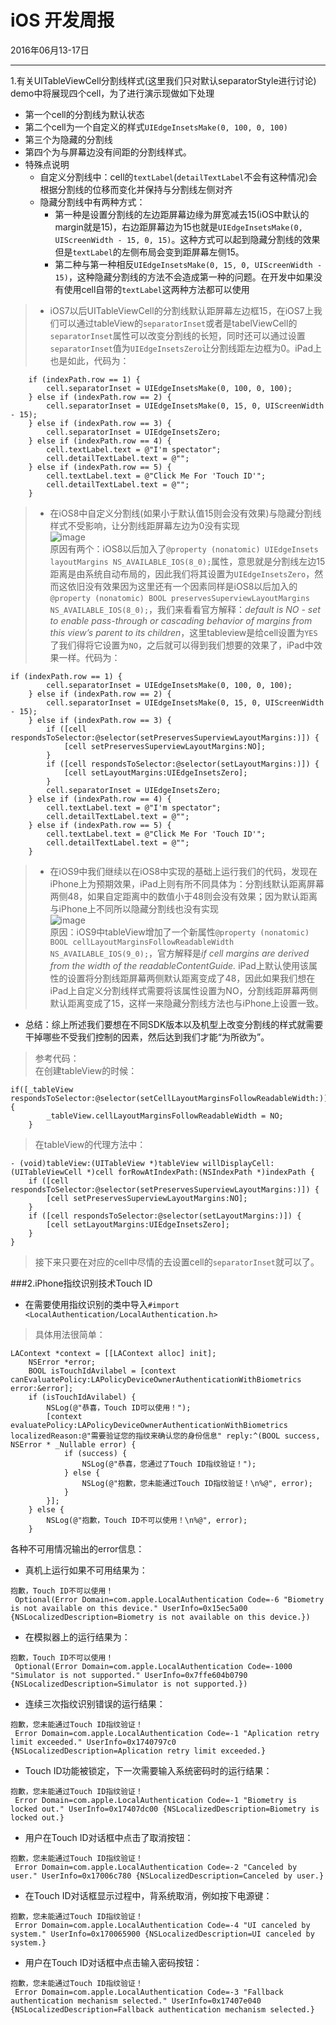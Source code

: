 iOS 开发周报
===
2016年06月13-17日
___

1.有关UITableViewCell分割线样式(这里我们只对默认separatorStyle进行讨论)
demo中将展现四个cell，为了进行演示现做如下处理

* 第一个cell的分割线为默认状态
* 第二个cell为一个自定义的样式`UIEdgeInsetsMake(0, 100, 0, 100)` 
* 第三个为隐藏的分割线
* 第四个为与屏幕边没有间距的分割线样式。  
* 特殊点说明
	* 自定义分割线中：cell的`textLabel`(`detailTextLabel`不会有这种情况)会根据分割线的位移而变化并保持与分割线左侧对齐 
	* 隐藏分割线中有两种方式：
		* 第一种是设置分割线的左边距屏幕边缘为屏宽减去15(iOS中默认的margin就是15)，右边距屏幕边为15也就是`UIEdgeInsetsMake(0, UIScreenWidth - 15, 0, 15)`。这种方式可以起到隐藏分割线的效果但是`textLabel`的左侧布局会变到距屏幕左侧15。
		* 第二种与第一种相反`UIEdgeInsetsMake(0, 15, 0, UIScreenWidth - 15)`，这种隐藏分割线的方法不会造成第一种的问题。在开发中如果没有使用cell自带的`textLabel`这两种方法都可以使用


> * iOS7以后UITableViewCell的分割线默认距屏幕左边框15，在iOS7上我们可以通过tableView的`separatorInset`或者是tabelViewCell的`separatorInset`属性可以改变分割线的长短，同时还可以通过设置`separatorInset`值为`UIEdgeInsetsZero`让分割线距左边框为0。iPad上也是如此，代码为： 
>  
```objc
    if (indexPath.row == 1) {
        cell.separatorInset = UIEdgeInsetsMake(0, 100, 0, 100);     
    } else if (indexPath.row == 2) {
        cell.separatorInset = UIEdgeInsetsMake(0, 15, 0, UIScreenWidth - 15);
    } else if (indexPath.row == 3) {
        cell.separatorInset = UIEdgeInsetsZero;
    } else if (indexPath.row == 4) {
        cell.textLabel.text = @"I'm spectator";
        cell.detailTextLabel.text = @"";
    } else if (indexPath.row == 5) {
        cell.textLabel.text = @"Click Me For 'Touch ID'";
        cell.detailTextLabel.text = @"";
    }
```  
> * 在iOS8中自定义分割线(如果小于默认值15则会没有效果)与隐藏分割线样式不受影响，让分割线距屏幕左边为0没有实现  
> ![image](https://github.com/peanutNote/QYIOSWeeklyReport1/blob/master/QYIOSWeeklyReport1/demo1.jpg)  
> 原因有两个：iOS8以后加入了`@property (nonatomic) UIEdgeInsets layoutMargins NS_AVAILABLE_IOS(8_0);`属性，意思就是分割线左边15距离是由系统自动布局的，因此我们将其设置为`UIEdgeInsetsZero`，然而这依旧没有效果因为这里还有一个因素同样是iOS8以后加入的`@property (nonatomic) BOOL preservesSuperviewLayoutMargins NS_AVAILABLE_IOS(8_0);`，我们来看看官方解释：*default is NO - set to enable pass-through or cascading behavior of margins from this view’s parent to its children*，这里tableview是给cell设置为`YES`了我们得将它设置为`NO`，之后就可以得到我们想要的效果了，iPad中效果一样。代码为：
> 
```objc
if (indexPath.row == 1) {
        cell.separatorInset = UIEdgeInsetsMake(0, 100, 0, 100);   
    } else if (indexPath.row == 2) {
        cell.separatorInset = UIEdgeInsetsMake(0, 15, 0, UIScreenWidth - 15);
    } else if (indexPath.row == 3) {
        if ([cell respondsToSelector:@selector(setPreservesSuperviewLayoutMargins:)]) {
            [cell setPreservesSuperviewLayoutMargins:NO];
        }
        if ([cell respondsToSelector:@selector(setLayoutMargins:)]) {
            [cell setLayoutMargins:UIEdgeInsetsZero];
        }
        cell.separatorInset = UIEdgeInsetsZero;
    } else if (indexPath.row == 4) {
        cell.textLabel.text = @"I'm spectator";
        cell.detailTextLabel.text = @"";
    } else if (indexPath.row == 5) {
        cell.textLabel.text = @"Click Me For 'Touch ID'";
        cell.detailTextLabel.text = @"";
    }
``` 
> * 在iOS9中我们继续以在iOS8中实现的基础上运行我们的代码，发现在iPhone上为预期效果，iPad上则有所不同具体为：分割线默认距离屏幕两侧48，如果自定距离中的数值小于48则会没有效果；因为默认距离与iPhone上不同所以隐藏分割线也没有实现  
> ![image](https://github.com/peanutNote/QYIOSWeeklyReport1/blob/master/QYIOSWeeklyReport1/demo2.jpg)  
> 原因：iOS9中tableView增加了一个新属性`@property (nonatomic) BOOL cellLayoutMarginsFollowReadableWidth NS_AVAILABLE_IOS(9_0);`，官方解释是*if cell margins are derived from the width of the readableContentGuide.* iPad上默认使用该属性的设置将分割线距屏幕两侧默认距离变成了48，因此如果我们想在iPad上自定义分割线样式需要将该属性设置为NO，分割线距屏幕两侧默认距离变成了15，这样一来隐藏分割线方法也与iPhone上设置一致。
  
* 总结：综上所述我们要想在不同SDK版本以及机型上改变分割线的样式就需要干掉哪些不受我们控制的因素，然后达到我们才能“为所欲为”。   
> 参考代码：  
> 在创建tableView的时候：
> 
```objc
if([_tableView respondsToSelector:@selector(setCellLayoutMarginsFollowReadableWidth:)]) {
        _tableView.cellLayoutMarginsFollowReadableWidth = NO;
    }
```
> 在tableView的代理方法中：
> 
```objc
- (void)tableView:(UITableView *)tableView willDisplayCell:(UITableViewCell *)cell forRowAtIndexPath:(NSIndexPath *)indexPath {
    if ([cell respondsToSelector:@selector(setPreservesSuperviewLayoutMargins:)]) {
        [cell setPreservesSuperviewLayoutMargins:NO];
    }
    if ([cell respondsToSelector:@selector(setLayoutMargins:)]) {
        [cell setLayoutMargins:UIEdgeInsetsZero];
    }
}
```
> 接下来只要在对应的cell中尽情的去设置cell的`separatorInset`就可以了。

###2.iPhone指纹识别技术Touch ID
* 在需要使用指纹识别的类中导入`#import <LocalAuthentication/LocalAuthentication.h>`

> 具体用法很简单：
>   
```objc  
LAContext *context = [[LAContext alloc] init];
    NSError *error;
    BOOL isTouchIdAvilabel = [context canEvaluatePolicy:LAPolicyDeviceOwnerAuthenticationWithBiometrics error:&error];
    if (isTouchIdAvilabel) {
        NSLog(@"恭喜，Touch ID可以使用！");
        [context evaluatePolicy:LAPolicyDeviceOwnerAuthenticationWithBiometrics localizedReason:@"需要验证您的指纹来确认您的身份信息" reply:^(BOOL success, NSError * _Nullable error) {
            if (success) {
                NSLog(@"恭喜，您通过了Touch ID指纹验证！");
            } else {
                NSLog(@"抱歉，您未能通过Touch ID指纹验证！\n%@", error);
            }
        }];
    } else {
        NSLog(@"抱歉，Touch ID不可以使用！\n%@", error);
    }
```

各种不可用情况输出的error信息：
  
* 真机上运行如果不可用结果为：
```objc
抱歉，Touch ID不可以使用！
 Optional(Error Domain=com.apple.LocalAuthentication Code=-6 "Biometry is not available on this device." UserInfo=0x15ec5a00 {NSLocalizedDescription=Biometry is not available on this device.})
```
* 在模拟器上的运行结果为：
```objc
抱歉，Touch ID不可以使用！
 Optional(Error Domain=com.apple.LocalAuthentication Code=-1000 "Simulator is not supported." UserInfo=0x7ffe604b0790 {NSLocalizedDescription=Simulator is not supported.})
```
* 连续三次指纹识别错误的运行结果：
```objc
抱歉，您未能通过Touch ID指纹验证！
 Error Domain=com.apple.LocalAuthentication Code=-1 "Aplication retry limit exceeded." UserInfo=0x1740797c0 {NSLocalizedDescription=Aplication retry limit exceeded.}
```
* Touch ID功能被锁定，下一次需要输入系统密码时的运行结果：
```objc
抱歉，您未能通过Touch ID指纹验证！
 Error Domain=com.apple.LocalAuthentication Code=-1 "Biometry is locked out." UserInfo=0x17407dc00 {NSLocalizedDescription=Biometry is locked out.}
```
* 用户在Touch ID对话框中点击了取消按钮：
```objc
抱歉，您未能通过Touch ID指纹验证！
 Error Domain=com.apple.LocalAuthentication Code=-2 "Canceled by user." UserInfo=0x17006c780 {NSLocalizedDescription=Canceled by user.}
```
* 在Touch ID对话框显示过程中，背系统取消，例如按下电源键：
```objc
抱歉，您未能通过Touch ID指纹验证！
 Error Domain=com.apple.LocalAuthentication Code=-4 "UI canceled by system." UserInfo=0x170065900 {NSLocalizedDescription=UI canceled by system.}
```
* 用户在Touch ID对话框中点击输入密码按钮：
```objc
抱歉，您未能通过Touch ID指纹验证！
 Error Domain=com.apple.LocalAuthentication Code=-3 "Fallback authentication mechanism selected." UserInfo=0x17407e040 {NSLocalizedDescription=Fallback authentication mechanism selected.}
```
